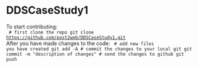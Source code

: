 # DDSCaseStudy1

To start contributing:<br/>
<code>
\# first clone the repo
git clone https://github.com/post2web/DDSCaseStudy1.git
</code>
After you have made changes to the code:
<code>
\# add new files you have created
git add -A
\# commit the changes to your local git
git commit -m "description of changes"
\# send the changes to github
git push
</code>